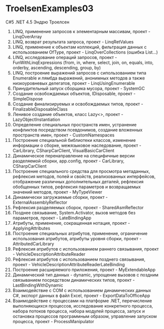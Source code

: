 # TroelsenExamples03
C#5 .NET 4.5 Эндрю Троелсен

1) LINQ, применение запросов к элементарным массивам, проект - LinqOverArray
2) LINQ, возврат результата запроса, проект - LinqRetValues
3) LINQ, применение к объектам коллекций, фильтрация данных с использованием OfType<T>, проект - LinqOverCollections (ошибка List...)
4) LINQ, исследование операций запросов, проект - FunWithLinqExpressions
  (from, in, where, select, join, on, equals, into, orderby, ascending, descending, group, by)
5) LINQ, построение выражений запросов с сипользованием типа Enumerable и лямбда выражений, анонимных методов а также низкоуровневых делегатов, проект - LinqUsingEnumerable
6) Принудительный запуск сборщика мусора, проект - SystemGC 
7) Создание освобождаемых объектов, IDisposable, проект - SimpleDispose
8) Создание финализируемых и освобождаемых типов, проект - FinalizableDisposableClass
9) Ленивое создание объектов, класс Lazy<>, проект - LazyObjectInstantiation
10) Определение специальных пространств имен, устранение конфликтов посредством псевдонимов, создание вложенных пространств имен, проект - CustomNamespaces
11) Построение специальной библиотеки классов, изменение информации о сборке, межязыковое наследование, проект - CarLibrary, CSharpCarClient, VisualBasicCarClient
12) Динамическое перенаправление на специфичные версии разделяемой сборки, app.config, проект - CarLibrary, CSharpCarClient
13) Построение специального средства для просмотра метаданных, рефлексия методов, полей и свойств, реализованных интерфейсов, отображение различных дополнительных деталей, рефлексия обобщенных типов, рефлексия параметров и возвращаемых значений методов, проект - MyTypeViewer
14) Динамически загружаемые сборки, проект - ExternalAssemblyReflector
15) Рефлексия разделяемых сборок, проект - SharedAsmReflector
16) Позднее связывание, System.Activator, вызов методов без параметров, проект - LateBindingApp
17) Атрибуты, применение, сокращенная нотация, проект - ApplyingAttributes
18) Построение специальных атрибутов, применение, ограничение использования атрибутов, атрибуты уровня сборки, проект - AttributedCarLibrary
19) Рефлексия атрибутов с использованием раннего связывания, проект - VehicleDescriptionAttributeReader
20) Рефлексия атрибутов с использованием позднего связывания, проект - VehicleDescriptionAttributeReaderLateBinding
21) Построение расширяемого приложения, проект - MyExtendableApp
22) Динамический тип данных - dynamic, упрощение вызовов с поздним связыванием посредством динамических типов, проект - LastBindingWithDynamic
23) Взаимодействие с COM с использованием динамических данных C#, экспорт данных в файл Excel, проект - ExportDataToOfficeApp
24) Взаимодействие с процессами на платформе .NET, перечисление выполняющихся процессов, исследование конкретного процесса, набора потоков процесса, набора модулей процесса, запуск и остановка процессов программным образом, управление запуском процесса, проект - ProcessManipulator
